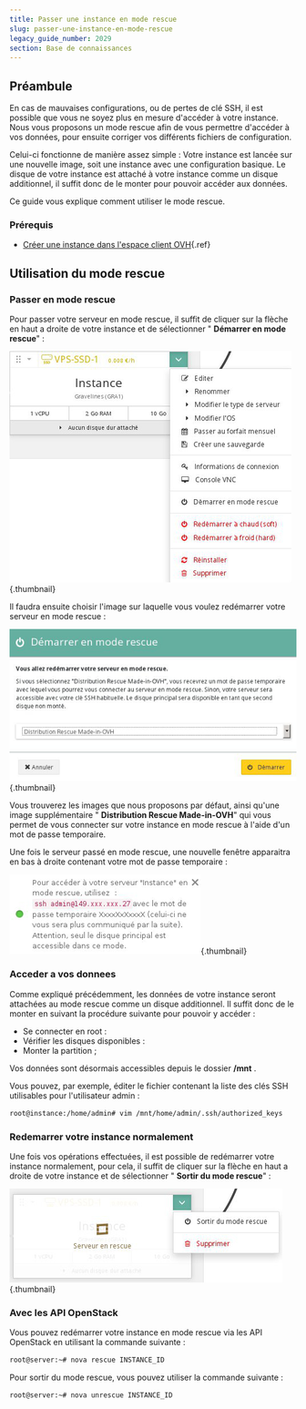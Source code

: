```yaml
---
title: Passer une instance en mode rescue
slug: passer-une-instance-en-mode-rescue
legacy_guide_number: 2029
section: Base de connaissances
---
```



## Préambule
En cas de mauvaises configurations, ou de pertes de clé SSH, il est possible que vous ne soyez plus en mesure d'accéder à votre instance. Nous vous proposons un mode rescue afin de vous permettre d'accéder à vos données, pour ensuite corriger vos différents fichiers de configuration.

Celui-ci fonctionne de manière assez simple : Votre instance est lancée sur une nouvelle image, soit une instance avec une configuration basique. Le disque de votre instance est attaché à votre instance comme un disque additionnel, il suffit donc de le monter pour pouvoir accéder aux données.

Ce guide vous explique comment utiliser le mode rescue.


### Prérequis
- [Créer une instance dans l'espace client OVH](../guide.fr-fr.md){.ref}


## Utilisation du mode rescue

### Passer en mode rescue
Pour passer votre serveur en mode rescue, il suffit de cliquer sur la flèche en haut a droite de votre instance et de sélectionner " **Démarrer en mode rescue**" :


![public-cloud](images/3494.png){.thumbnail}

Il faudra ensuite choisir l'image sur laquelle vous voulez redémarrer votre serveur en mode rescue :


![public-cloud](images/3495.png){.thumbnail}

Vous trouverez les images que nous proposons par défaut, ainsi qu'une image supplémentaire " **Distribution Rescue Made-in-OVH**" qui vous permet de vous connecter sur votre instance en mode rescue à l'aide d'un mot de passe temporaire.

Une fois le serveur passé en mode rescue, une nouvelle fenêtre apparaitra en bas à droite contenant votre mot de passe temporaire :


![public-cloud](images/3497.png){.thumbnail}


### Acceder a vos donnees
Comme expliqué précédemment, les données de votre instance seront attachées au mode rescue comme un disque additionnel. Il suffit donc de le monter en suivant la procédure suivante pour pouvoir y accéder :

- Se connecter en root :
- Vérifier les disques disponibles :
- Monter la partition ;

Vos données sont désormais accessibles depuis le dossier  **/mnt** .

Vous pouvez, par exemple, éditer le fichier contenant la liste des clés SSH utilisables pour l'utilisateur admin :


```bash
root@instance:/home/admin# vim /mnt/home/admin/.ssh/authorized_keys
```


### Redemarrer votre instance normalement
Une fois vos opérations effectuées, il est possible de redémarrer votre instance normalement, pour cela, il suffit de cliquer sur la flèche en haut a droite de votre instance et de sélectionner " **Sortir du mode rescue**" :


![public-cloud](images/3496.png){.thumbnail}


### Avec les API OpenStack
Vous pouvez redémarrer votre instance en mode rescue via les API OpenStack en utilisant la commande suivante :


```bash
root@server:~# nova rescue INSTANCE_ID
```

Pour sortir du mode rescue, vous pouvez utiliser la commande suivante :


```bash
root@server:~# nova unrescue INSTANCE_ID
```